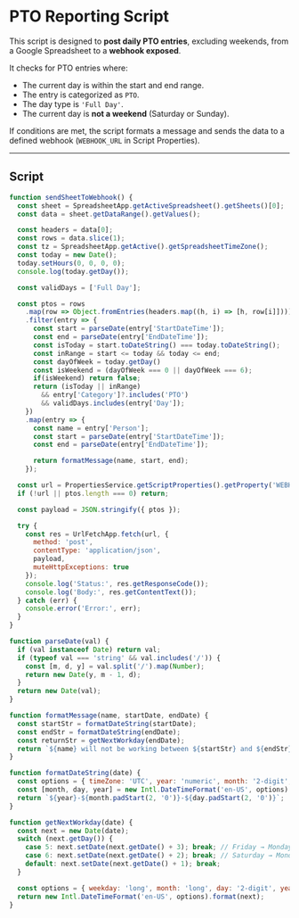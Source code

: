 # PTO Reporting Script

This script is designed to **post daily PTO entries**, excluding weekends, from a Google Spreadsheet to a **webhook exposed**.

It checks for PTO entries where:
- The current day is within the start and end range.
- The entry is categorized as `PTO`.
- The day type is `'Full Day'`.
- The current day is **not a weekend** (Saturday or Sunday).

If conditions are met, the script formats a message and sends the data to a defined webhook (`WEBHOOK_URL` in Script Properties).

---

## Script

```javascript
function sendSheetToWebhook() {
  const sheet = SpreadsheetApp.getActiveSpreadsheet().getSheets()[0];
  const data = sheet.getDataRange().getValues();

  const headers = data[0];
  const rows = data.slice(1);
  const tz = SpreadsheetApp.getActive().getSpreadsheetTimeZone();
  const today = new Date();
  today.setHours(0, 0, 0, 0);
  console.log(today.getDay());

  const validDays = ['Full Day'];

  const ptos = rows
    .map(row => Object.fromEntries(headers.map((h, i) => [h, row[i]])))
    .filter(entry => {
      const start = parseDate(entry['StartDateTime']);
      const end = parseDate(entry['EndDateTime']);
      const isToday = start.toDateString() === today.toDateString();
      const inRange = start <= today && today <= end;
      const dayOfWeek = today.getDay()
      const isWeekend = (dayOfWeek === 0 || dayOfWeek === 6);
      if(isWeekend) return false;
      return (isToday || inRange)
        && entry['Category']?.includes('PTO')
        && validDays.includes(entry['Day']);
    })
    .map(entry => {
      const name = entry['Person'];
      const start = parseDate(entry['StartDateTime']);
      const end = parseDate(entry['EndDateTime']);

      return formatMessage(name, start, end);
    });

  const url = PropertiesService.getScriptProperties().getProperty('WEBHOOK_URL');
  if (!url || ptos.length === 0) return;

  const payload = JSON.stringify({ ptos });

  try {
    const res = UrlFetchApp.fetch(url, {
      method: 'post',
      contentType: 'application/json',
      payload,
      muteHttpExceptions: true
    });
    console.log('Status:', res.getResponseCode());
    console.log('Body:', res.getContentText());
  } catch (err) {
    console.error('Error:', err);
  }
}

function parseDate(val) {
  if (val instanceof Date) return val;
  if (typeof val === 'string' && val.includes('/')) {
    const [m, d, y] = val.split('/').map(Number);
    return new Date(y, m - 1, d);
  }
  return new Date(val);
}

function formatMessage(name, startDate, endDate) {
  const startStr = formatDateString(startDate);
  const endStr = formatDateString(endDate);
  const returnStr = getNextWorkday(endDate);
  return `${name} will not be working between ${startStr} and ${endStr}. And returns the ${returnStr}`;
}

function formatDateString(date) {
  const options = { timeZone: 'UTC', year: 'numeric', month: '2-digit', day: '2-digit' };
  const [month, day, year] = new Intl.DateTimeFormat('en-US', options).format(date).split('/');
  return `${year}-${month.padStart(2, '0')}-${day.padStart(2, '0')}`;
}

function getNextWorkday(date) {
  const next = new Date(date);
  switch (next.getDay()) {
    case 5: next.setDate(next.getDate() + 3); break; // Friday → Monday
    case 6: next.setDate(next.getDate() + 2); break; // Saturday → Monday
    default: next.setDate(next.getDate() + 1); break;
  }

  const options = { weekday: 'long', month: 'long', day: '2-digit', year: 'numeric', timeZone: 'UTC' };
  return new Intl.DateTimeFormat('en-US', options).format(next);
}

```